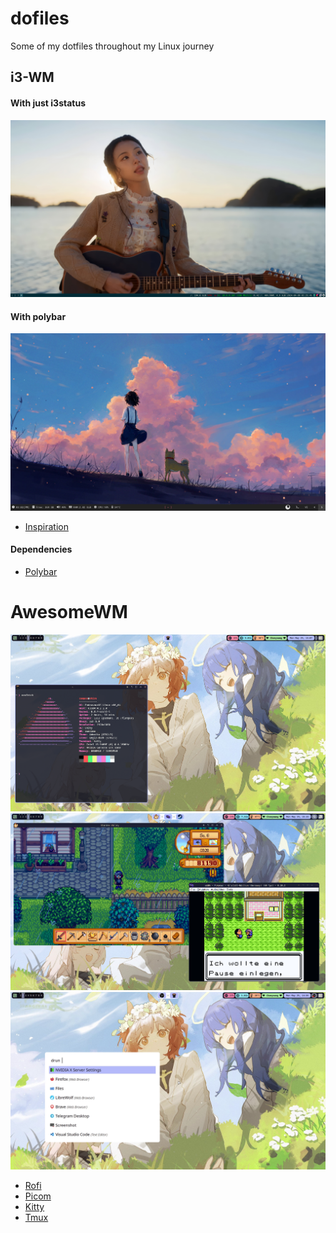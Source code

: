 # dofiles

Some of my dotfiles throughout my Linux journey

## i3-WM

#### With just i3status

<p align="center">
<img src=screenshots/9.png width=980></img>

#### With polybar

<p align="center">
<img src=screenshots/7.png width=980></img>

- [Inspiration](https://www.youtube.com/watch?v=Jn0nibjObqg)

#### Dependencies

- [Polybar](https://github.com/polybar/polybar)

# AwesomeWM

<img src=screenshots/3.png></img>
<img src=screenshots/5.png></img>
<img src=screenshots/8.png></img>

- [Rofi](https://github.com/davatorium/rofi)
- [Picom](https://github.com/yshui/picom)
- [Kitty](https://github.com/kovidgoyal/kitty)
- [Tmux](https://github.com/tmux/tmux)
